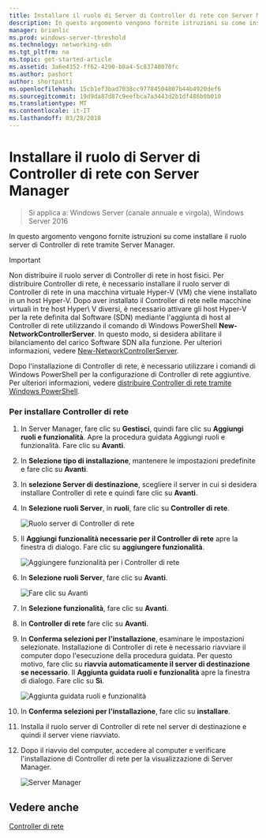 ```yaml
---
title: Installare il ruolo di Server di Controller di rete con Server Manager
description: In questo argomento vengono fornite istruzioni su come installare il ruolo server di Controller di rete tramite Server Manager in Windows Server 2016.
manager: brianlic
ms.prod: windows-server-threshold
ms.technology: networking-sdn
ms.tgt_pltfrm: na
ms.topic: get-started-article
ms.assetid: 3a6e4352-ff62-4290-b8a4-5c83740070fc
ms.author: pashort
author: shortpatti
ms.openlocfilehash: 15cb1ef3bad7038cc97784504807b44b4920def6
ms.sourcegitcommit: 19d9da87d87c9eefbca7a3443d2b1df486b0b010
ms.translationtype: MT
ms.contentlocale: it-IT
ms.lasthandoff: 03/28/2018
---
```

# <a name="install-the-network-controller-server-role-using-server-manager"></a>Installare il ruolo di Server di Controller di rete con Server Manager

>Si applica a: Windows Server (canale annuale e virgola), Windows Server 2016

In questo argomento vengono fornite istruzioni su come installare il ruolo server di Controller di rete tramite Server Manager.

>[!IMPORTANT]
>Non distribuire il ruolo server di Controller di rete in host fisici. Per distribuire Controller di rete, è necessario installare il ruolo server di Controller di rete in una macchina virtuale Hyper-V \(VM\) che viene installato in un host Hyper-V. Dopo aver installato il Controller di rete nelle macchine virtuali in tre host Hyper\ V diversi, è necessario attivare gli host Hyper\-V per la rete definita dal Software \(SDN\) mediante l'aggiunta di host al Controller di rete utilizzando il comando di Windows PowerShell **New-NetworkControllerServer**. In questo modo, si desidera abilitare il bilanciamento del carico Software SDN alla funzione. Per ulteriori informazioni, vedere [New-NetworkControllerServer](https://technet.microsoft.com/itpro/powershell/windows/network-controller/new-networkcontrollerserver).
  
Dopo l'installazione di Controller di rete, è necessario utilizzare i comandi di Windows PowerShell per la configurazione di Controller di rete aggiuntive. Per ulteriori informazioni, vedere [distribuire Controller di rete tramite Windows PowerShell](../../deploy/Deploy-Network-Controller-using-Windows-PowerShell.md).  
  
### <a name="to-install-network-controller"></a>Per installare Controller di rete  
  
1.  In Server Manager, fare clic su **Gestisci**, quindi fare clic su **Aggiungi ruoli e funzionalità**. Apre la procedura guidata Aggiungi ruoli e funzionalità. Fare clic su **Avanti**.  
  
2.  In **Selezione tipo di installazione**, mantenere le impostazioni predefinite e fare clic su **Avanti**.  
  
3.  In **selezione Server di destinazione**, scegliere il server in cui si desidera installare Controller di rete e quindi fare clic su **Avanti**.  
  
4.  In **Selezione ruoli Server**, in **ruoli**, fare clic su **Controller di rete**.  
  
    ![Ruolo server di Controller di rete](../../../media/Install-the-Network-Controller-server-role-using-Server-Manager/netc_install_07.jpg)  
  
5.  Il **Aggiungi funzionalità necessarie per il Controller di rete** apre la finestra di dialogo. Fare clic su **aggiungere funzionalità**.  
  
    ![Aggiungere funzionalità per i Controller di rete](../../../media/Install-the-Network-Controller-server-role-using-Server-Manager/netc_install_06.jpg)  
  
6.  In **Selezione ruoli Server**, fare clic su **Avanti**.  
  
    ![Fare clic su Avanti](../../../media/Install-the-Network-Controller-server-role-using-Server-Manager/netc_install_07.jpg)  
  
7.  In **Selezione funzionalità**, fare clic su **Avanti**.  
  
8.  In **Controller di rete** fare clic su **Avanti**.  
  
9. In **Conferma selezioni per l'installazione**, esaminare le impostazioni selezionate. Installazione di Controller di rete è necessario riavviare il computer dopo l'esecuzione della procedura guidata. Per questo motivo, fare clic su **riavvia automaticamente il server di destinazione se necessario**. Il **Aggiunta guidata ruoli e funzionalità** apre la finestra di dialogo. Fare clic su **Sì**.  
  
    ![Aggiunta guidata ruoli e funzionalità](../../../media/Install-the-Network-Controller-server-role-using-Server-Manager/netc_install_11.jpg)  
  
10. In **Conferma selezioni per l'installazione**, fare clic su **installare**.  
  
11. Installa il ruolo server di Controller di rete nel server di destinazione e quindi il server viene riavviato.  
  
12. Dopo il riavvio del computer, accedere al computer e verificare l'installazione di Controller di rete per la visualizzazione di Server Manager.  
  
    ![Server Manager](../../../media/Install-the-Network-Controller-server-role-using-Server-Manager/nc_013.jpg)  
  
## <a name="see-also"></a>Vedere anche  
[Controller di rete](Network-Controller.md)  
  


